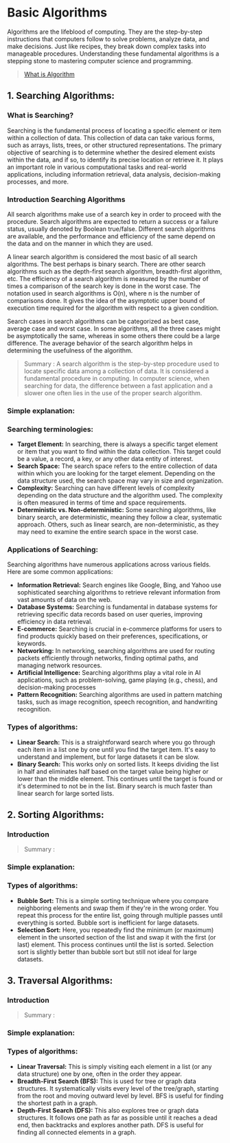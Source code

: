 # Basic Algorithms

Algorithms are the lifeblood of computing. They are the step-by-step instructions that computers follow to solve problems, analyze data, and make decisions. Just like recipes, they break down complex tasks into manageable procedures. Understanding these fundamental algorithms is a stepping stone to mastering computer science and programming.

> [What is Algorithm](https://github.com/m-mdy-m/algorithms-data-structures/tree/main/1.IntroductionToAlgorithmsAndProblemSolving)

## 1. Searching Algorithms:

### What is Searching?

Searching is the fundamental process of locating a specific element or item within a collection of data. This collection of data can take various forms, such as arrays, lists, trees, or other structured representations. The primary objective of searching is to determine whether the desired element exists within the data, and if so, to identify its precise location or retrieve it. It plays an important role in various computational tasks and real-world applications, including information retrieval, data analysis, decision-making processes, and more.

### Introduction Searching Algorithms

All search algorithms make use of a search key in order to proceed with the procedure. Search algorithms are expected to return a success or a failure status, usually denoted by Boolean true/false. Different search algorithms are available, and the performance and efficiency of the same depend on the data and on the manner in which they are used.

A linear search algorithm is considered the most basic of all search algorithms. The best perhaps is binary search. There are other search algorithms such as the depth-first search algorithm, breadth-first algorithm, etc. The efficiency of a search algorithm is measured by the number of times a comparison of the search key is done in the worst case. The notation used in search algorithms is O(n), where n is the number of comparisons done. It gives the idea of the asymptotic upper bound of execution time required for the algorithm with respect to a given condition.

Search cases in search algorithms can be categorized as best case, average case and worst case. In some algorithms, all the three cases might be asymptotically the same, whereas in some others there could be a large difference. The average behavior of the search algorithm helps in determining the usefulness of the algorithm.

> Summary : A search algorithm is the step-by-step procedure used to locate specific data among a collection of data. It is considered a fundamental procedure in computing. In computer science, when searching for data, the difference between a fast application and a slower one often lies in the use of the proper search algorithm.

### Simple explanation:


### Searching terminologies:
- **Target Element:**
    In searching, there is always a specific target element or item that you want to find within the data collection. This target could be a value, a record, a key, or any other data entity of interest.
- **Search Space:**
    The search space refers to the entire collection of data within which you are looking for the target element. Depending on the data structure used, the search space may vary in size and organization.
- **Complexity:**
    Searching can have different levels of complexity depending on the data structure and the algorithm used. The complexity is often measured in terms of time and space requirements.
- **Deterministic vs. Non-deterministic:**
Some searching algorithms, like binary search, are deterministic, meaning they follow a clear, systematic approach. Others, such as linear search, are non-deterministic, as they may need to examine the entire search space in the worst case.

### Applications of Searching:
Searching algorithms have numerous applications across various fields. Here are some common applications:
- **Information Retrieval:** Search engines like Google, Bing, and Yahoo use sophisticated searching algorithms to retrieve relevant information from vast amounts of data on the web.
- **Database Systems:** Searching is fundamental in database systems for retrieving specific data records based on user queries, improving efficiency in data retrieval.
- **E-commerce:** Searching is crucial in e-commerce platforms for users to find products quickly based on their preferences, specifications, or keywords.
- **Networking:** In networking, searching algorithms are used for routing packets efficiently through networks, finding optimal paths, and managing network resources.
- **Artificial Intelligence:** Searching algorithms play a vital role in AI applications, such as problem-solving, game playing (e.g., chess), and decision-making processes
- **Pattern Recognition:** Searching algorithms are used in pattern matching tasks, such as image recognition, speech recognition, and handwriting recognition.

### Types of algorithms:

* **Linear Search:** This is a straightforward search where you go through each item in a list one by one until you find the target item. It's easy to understand and implement, but for large datasets it can be slow. 
* **Binary Search:** This works only on sorted lists. It keeps dividing the list in half and eliminates half based on the target value being higher or lower than the middle element. This continues until the target is found or it's determined to not be in the list. Binary search is much faster than linear search for large sorted lists.

## 2. Sorting Algorithms:

### Introduction


> Summary : 

### Simple explanation:

### Types of algorithms:

* **Bubble Sort:** This is a simple sorting technique where you compare neighboring elements and swap them if they're in the wrong order. You repeat this process for the entire list, going through multiple passes until everything is sorted. Bubble sort is inefficient for large datasets.
* **Selection Sort:** Here, you repeatedly find the minimum (or maximum) element in the unsorted section of the list and swap it with the first (or last) element. This process continues until the list is sorted. Selection sort is slightly better than bubble sort but still not ideal for large datasets.

## 3. Traversal Algorithms:

### Introduction


> Summary : 

### Simple explanation:

### Types of algorithms:

* **Linear Traversal:** This is simply visiting each element in a list (or any data structure) one by one, often in the order they appear. 
* **Breadth-First Search (BFS):** This is used for tree or graph data structures. It systematically visits every level of the tree/graph, starting from the root and moving outward level by level. BFS is useful for finding the shortest path in a graph.  
* **Depth-First Search (DFS):** This also explores tree or graph data structures. It follows one path as far as possible until it reaches a dead end, then backtracks and explores another path. DFS is useful for finding all connected elements in a graph.


